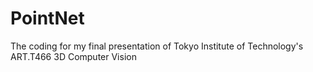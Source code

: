 # PointNet
The coding for my final presentation of Tokyo Institute of Technology's ART.T466 3D Computer Vision
